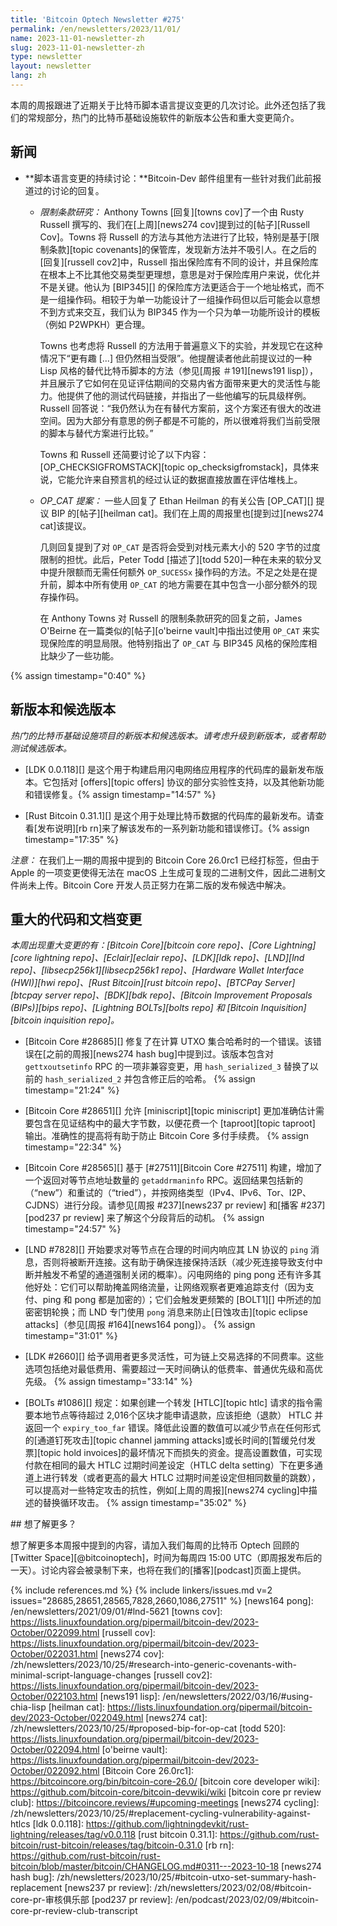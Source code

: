 ```yaml
---
title: 'Bitcoin Optech Newsletter #275'
permalink: /en/newsletters/2023/11/01/
name: 2023-11-01-newsletter-zh
slug: 2023-11-01-newsletter-zh
type: newsletter
layout: newsletter
lang: zh
---
```

本周的周报跟进了近期关于比特币脚本语言提议变更的几次讨论。此外还包括了我们的常规部分，热门的比特币基础设施软件的新版本公告和重大变更简介。

## 新闻

- **<!--continued-discussion-about-scripting-changes-->脚本语言变更的持续讨论：**Bitcoin-Dev 邮件组里有一些针对我们此前报道过的讨论的回复。

    - *<!--covenants-research-->限制条款研究：* Anthony Towns [回复][towns cov]了一个由 Rusty Russell 撰写的、我们在[上周][news274 cov]提到过的[帖子][Russell Cov]。Towns 将 Russell 的方法与其他方法进行了比较，特别是基于[限制条款][topic covenants]的保管库，发现新方法并不吸引人。在之后的[回复][russell cov2]中，Russell 指出保险库有不同的设计，并且保险库在根本上不比其他交易类型更理想，意思是对于保险库用户来说，优化并不是关键。他认为 [BIP345][] 的保险库方法更适合于一个地址格式，而不是一组操作码。相较于为单一功能设计了一组操作码但以后可能会以意想不到方式来交互，我们认为 BIP345 作为一个只为单一功能所设计的模板（例如 P2WPKH）更合理。

      Towns 也考虑将 Russell 的方法用于普遍意义下的实验，并发现它在这种情况下“更有趣 [...] 但仍然相当受限”。他提醒读者他此前提议过的一种 Lisp 风格的替代比特币脚本的方法（参见[周报 ＃191][news191 lisp]），并且展示了它如何在见证评估期间的交易内省方面带来更大的灵活性与能力。他提供了他的测试代码链接，并指出了一些他编写的玩具级样例。Russell 回答说：“我仍然认为在有替代方案前，这个方案还有很大的改进空间。因为大部分有意思的例子都是不可能的，所以很难将我们当前受限的脚本与替代方案进行比较。”

      Towns 和 Russell 还简要讨论了以下内容：[OP_CHECKSIGFROMSTACK][topic op_checksigfromstack]，具体来说，它能允许来自预言机的经过认证的数据直接放置在评估堆栈上。

    - *OP_CAT 提案：* 一些人回复了 Ethan Heilman 的有关公告 [OP_CAT][] 提议 BIP 的[帖子][heilman cat]。我们在上周的周报里也[提到过][news274 cat]该提议。

      几则回复提到了对 `OP_CAT` 是否将会受到对栈元素大小的 520 字节的过度限制的担忧。此后，Peter Todd [描述了][todd 520]一种在未来的软分叉中提升限额而无需任何额外 `OP_SUCESSx` 操作码的方法。不足之处是在提升前，脚本中所有使用 `OP_CAT` 的地方需要在其中包含一小部分额外的现存操作码。

      在 Anthony Towns 对 Russell 的限制条款研究的回复之前，James O'Beirne 在一篇类似的[帖子][o'beirne vault]中指出过使用 `OP_CAT` 来实现保险库的明显局限。他特别指出了 `OP_CAT` 与 BIP345 风格的保险库相比缺少了一些功能。


{% assign timestamp="0:40" %}

## 新版本和候选版本

*热门的比特币基础设施项目的新版本和候选版本。请考虑升级到新版本，或者帮助测试候选版本。*

- [LDK 0.0.118][] 是这个用于构建启用闪电网络应用程序的代码库的最新发布版本。它包括对 [offers][topic offers] 协议的部分实验性支持，以及其他新功能和错误修复。{% assign timestamp="14:57" %}

- [Rust Bitcoin 0.31.1][] 是这个用于处理比特币数据的代码库的最新发布。请查看[发布说明][rb rn]来了解该发布的一系列新功能和错误修订。{% assign timestamp="17:35" %}

_注意：_ 在我们上一期的周报中提到的 Bitcoin Core 26.0rc1 已经打标签，但由于 Apple 的一项变更使得无法在 macOS 上生成可复现的二进制文件，因此二进制文件尚未上传。Bitcoin Core 开发人员正努力在第二版的发布候选中解决。

## 重大的代码和文档变更

*本周出现重大变更的有：[Bitcoin Core][bitcoin core repo]、[Core Lightning][core lightning repo]、[Eclair][eclair repo]、[LDK][ldk repo]、[LND][lnd repo]、[libsecp256k1][libsecp256k1 repo]、[Hardware Wallet Interface (HWI)][hwi repo]、[Rust Bitcoin][rust bitcoin repo]、[BTCPay Server][btcpay server repo]、[BDK][bdk repo]、[Bitcoin Improvement Proposals (BIPs)][bips repo]、[Lightning BOLTs][bolts repo] 和 [Bitcoin Inquisition][bitcoin inquisition repo]。*


- [Bitcoin Core #28685][] 修复了在计算 UTXO 集合哈希时的一个错误。该错误在[之前的周报][news274 hash bug]中提到过。该版本包含对 `gettxoutsetinfo` RPC 的一项非兼容变更，用 `hash_serialized_3` 替换了以前的 `hash_serialized_2` 并包含修正后的哈希。 {% assign timestamp="21:24" %}

- [Bitcoin Core #28651][] 允许 [miniscript][topic miniscript] 更加准确估计需要包含在见证结构中的最大字节数，以便花费一个 [taproot][topic taproot] 输出。准确性的提高将有助于防止 Bitcoin Core 多付手续费。 {% assign timestamp="22:34" %}

- [Bitcoin Core #28565][] 基于 [#27511][Bitcoin Core #27511] 构建，增加了一个返回对等节点地址数量的 `getaddrmaninfo` RPC。返回结果包括新的（“new”）和重试的（“tried”），并按网络类型（IPv4、IPv6、Tor、I2P、CJDNS）进行分段。请参见[周报 #237][news237 pr review] 和[播客 #237][pod237 pr review] 来了解这个分段背后的动机。 {% assign timestamp="24:57" %}

- [LND #7828][] 开始要求对等节点在合理的时间内响应其 LN 协议的 `ping` 消息，否则将被断开连接。这有助于确保连接保持活跃（减少死连接导致支付中断并触发不希望的通道强制关闭的概率）。闪电网络的 ping pong 还有许多其他好处：它们可以帮助掩盖网络流量，让网络观察者更难追踪支付（因为支付、ping 和 pong 都是加密的）；它们会触发更频繁的 [BOLT1][] 中所述的加密密钥轮换；而 LND 专门使用 `pong` 消息来防止[日蚀攻击][topic eclipse attacks]（参见[周报 #164][news164 pong]）。 {% assign timestamp="31:01" %}

- [LDK #2660][] 给予调用者更多灵活性，可为链上交易选择的不同费率。这些选项包括绝对最低费用、需要超过一天时间确认的低费率、普通优先级和高优先级。 {% assign timestamp="33:14" %}

- [BOLTs #1086][] 规定：如果创建一个转发 [HTLC][topic htlc] 请求的指令需要本地节点等待超过 2,016个区块才能申请退款，应该拒绝（退款） HTLC 并返回一个 `expiry_too_far` 错误。降低此设置的数值可以减少节点在任何形式的[通道钉死攻击][topic channel jamming attacks]或长时间的[暂缓兑付发票][topic hold invoices]的最坏情况下而损失的资金。提高设置数值，可实现付款在相同的最大 HTLC 过期时间差设定（HTLC delta setting）下在更多通道上进行转发（或者更高的最大 HTLC 过期时间差设定但相同数量的跳数），可以提高对一些特定攻击的抗性，例如[上周的周报][news274 cycling]中描述的替换循环攻击。 {% assign timestamp="35:02" %}

<div markdown="1" class="callout">
## 想了解更多？

想了解更多本周报中提到的内容，请加入我们每周的比特币 Optech 回顾的 [Twitter Space][@bitcoinoptech]，时间为每周四 15:00 UTC（即周报发布后的一天）。讨论内容会被录制下来，也将在我们的[播客][podcast]页面上提供。

</div>

{% include references.md %}
{% include linkers/issues.md v=2 issues="28685,28651,28565,7828,2660,1086,27511" %}
[news164 pong]: /en/newsletters/2021/09/01/#lnd-5621
[towns cov]: https://lists.linuxfoundation.org/pipermail/bitcoin-dev/2023-October/022099.html
[russell cov]: https://lists.linuxfoundation.org/pipermail/bitcoin-dev/2023-October/022031.html
[news274 cov]: /zh/newsletters/2023/10/25/#research-into-generic-covenants-with-minimal-script-language-changes
[russell cov2]: https://lists.linuxfoundation.org/pipermail/bitcoin-dev/2023-October/022103.html
[news191 lisp]: /en/newsletters/2022/03/16/#using-chia-lisp
[heilman cat]: https://lists.linuxfoundation.org/pipermail/bitcoin-dev/2023-October/022049.html
[news274 cat]: /zh/newsletters/2023/10/25/#proposed-bip-for-op-cat
[todd 520]: https://lists.linuxfoundation.org/pipermail/bitcoin-dev/2023-October/022094.html
[o'beirne vault]: https://lists.linuxfoundation.org/pipermail/bitcoin-dev/2023-October/022092.html
[Bitcoin Core 26.0rc1]: https://bitcoincore.org/bin/bitcoin-core-26.0/
[bitcoin core developer wiki]: https://github.com/bitcoin-core/bitcoin-devwiki/wiki
[bitcoin core pr review club]: https://bitcoincore.reviews/#upcoming-meetings
[news274 cycling]: /zh/newsletters/2023/10/25/#replacement-cycling-vulnerability-against-htlcs
[ldk 0.0.118]: https://github.com/lightningdevkit/rust-lightning/releases/tag/v0.0.118
[rust bitcoin 0.31.1]: https://github.com/rust-bitcoin/rust-bitcoin/releases/tag/bitcoin-0.31.0
[rb rn]: https://github.com/rust-bitcoin/rust-bitcoin/blob/master/bitcoin/CHANGELOG.md#0311---2023-10-18
[news274 hash bug]: /zh/newsletters/2023/10/25/#bitcoin-utxo-set-summary-hash-replacement
[news237 pr review]: /zh/newsletters/2023/02/08/#bitcoin-core-pr-审核俱乐部
[pod237 pr review]: /en/podcast/2023/02/09/#bitcoin-core-pr-review-club-transcript
